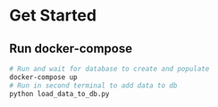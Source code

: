# Get Started

## Run docker-compose

```bash
# Run and wait for database to create and populate
docker-compose up
# Run in second terminal to add data to db
python load_data_to_db.py
```